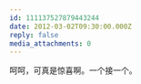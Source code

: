 ```yaml
---
id: 111137527879443244
date: 2012-03-02T09:30:00.000Z
reply: false
media_attachments: 0
---
```


呵呵，可真是惊喜啊。一个接一个。 ​​​​

